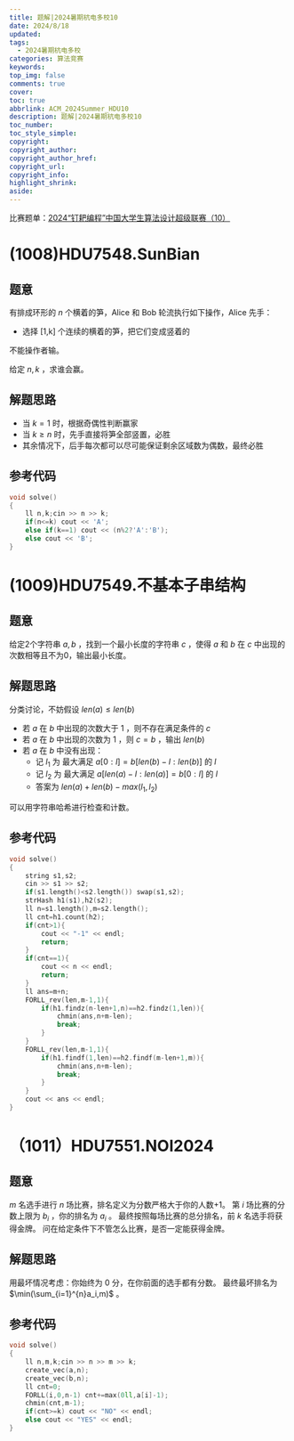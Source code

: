 ```yaml
---
title: 题解|2024暑期杭电多校10
date: 2024/8/18
updated:
tags:
  - 2024暑期杭电多校
categories: 算法竞赛
keywords:
top_img: false
comments: true
cover:
toc: true
abbrlink: ACM_2024Summer_HDU10
description: 题解|2024暑期杭电多校10
toc_number:
toc_style_simple:
copyright:
copyright_author:
copyright_author_href:
copyright_url:
copyright_info:
highlight_shrink:
aside:
---
```


比赛题单：[2024“钉耙编程”中国大学生算法设计超级联赛（10）](https://acm.hdu.edu.cn/search.php?field=problem&key=2024%A1%B0%B6%A4%B0%D2%B1%E0%B3%CC%A1%B1%D6%D0%B9%FA%B4%F3%D1%A7%C9%FA%CB%E3%B7%A8%C9%E8%BC%C6%B3%AC%BC%B6%C1%AA%C8%FC%A3%A810%A3%A9&source=1&searchmode=source)

# (1008)HDU7548.SunBian
## 题意
有排成环形的 $n$ 个横着的笋，Alice 和 Bob 轮流执行如下操作，Alice 先手：
- 选择 [1,k] 个连续的横着的笋，把它们变成竖着的
 
不能操作者输。

给定 $n,k$ ，求谁会赢。

## 解题思路
- 当 $k=1$ 时，根据奇偶性判断赢家
- 当 $k\ge n$ 时，先手直接将笋全部竖置，必胜
- 其余情况下，后手每次都可以尽可能保证剩余区域数为偶数，最终必胜

## 参考代码
```cpp
void solve()
{
    ll n,k;cin >> n >> k;
    if(n<=k) cout << 'A';
    else if(k==1) cout << (n%2?'A':'B');
    else cout << 'B';
}
```

# (1009)HDU7549.不基本子串结构
## 题意
给定2个字符串 $a,b$ ，找到一个最小长度的字符串 $c$ ，使得 $a$ 和 $b$ 在 $c$ 中出现的次数相等且不为0，输出最小长度。

## 解题思路
分类讨论，不妨假设 $len(a)\le len(b)$
- 若 $a$ 在 $b$ 中出现的次数大于 $1$ ，则不存在满足条件的 $c$
- 若 $a$ 在 $b$ 中出现的次数为 $1$ ，则 $c=b$ ，输出 $len(b)$
- 若 $a$ 在 $b$ 中没有出现：
  - 记 $l_1$ 为 最大满足 $a[0:l]=b[len(b)-l:len(b)]$ 的 $l$
  - 记 $l_2$ 为 最大满足 $a[len(a)-l:len(a)]=b[0:l]$ 的 $l$
  - 答案为 $len(a)+len(b)-max(l_1,l_2)$

可以用字符串哈希进行检查和计数。

## 参考代码
```cpp
void solve()
{
    string s1,s2;
    cin >> s1 >> s2;
    if(s1.length()<s2.length()) swap(s1,s2);
    strHash h1(s1),h2(s2);
    ll n=s1.length(),m=s2.length();
    ll cnt=h1.count(h2);
    if(cnt>1){
        cout << "-1" << endl;
        return;
    }
    if(cnt==1){
        cout << n << endl;
        return;
    }
    ll ans=m+n;
    FORLL_rev(len,m-1,1){
        if(h1.findz(n-len+1,n)==h2.findz(1,len)){
            chmin(ans,n+m-len);
            break;
        }
    }
    FORLL_rev(len,m-1,1){
        if(h1.findf(1,len)==h2.findf(m-len+1,m)){
            chmin(ans,n+m-len);
            break;
        }
    }
    cout << ans << endl;
}
```

# （1011）HDU7551.NOI2024
## 题意
$m$ 名选手进行 $n$ 场比赛，排名定义为分数严格大于你的人数+1。
第 $i$ 场比赛的分数上限为 $b_i$ ，你的排名为 $a_i$ 。
最终按照每场比赛的总分排名，前 $k$ 名选手将获得金牌。
问在给定条件下不管怎么比赛，是否一定能获得金牌。

## 解题思路
用最坏情况考虑：你始终为 $0$ 分，在你前面的选手都有分数。
最终最坏排名为 $\min(\sum_{i=1}^{n}a_i,m)$ 。

## 参考代码
```cpp
void solve()
{
    ll n,m,k;cin >> n >> m >> k;
    create_vec(a,n);
    create_vec(b,n);
    ll cnt=0;
    FORLL(i,0,n-1) cnt+=max(0ll,a[i]-1);
    chmin(cnt,m-1);
    if(cnt>=k) cout << "NO" << endl;
    else cout << "YES" << endl;
}
```